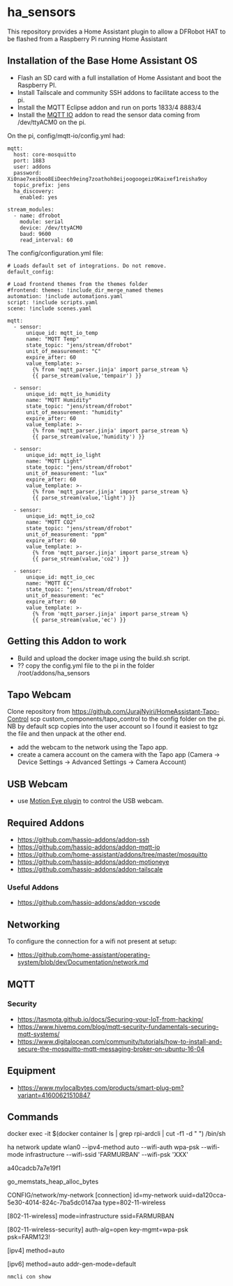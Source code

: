 # ha_sensors

This repository provides a Home Assistant plugin to allow a DFRobot HAT to be flashed from a Raspberry Pi running Home Assistant

## Installation of the Base Home Assistant OS
* Flash an SD card with a full installation of Home Assistant and boot the Raspberry PI.
* Install Tailscale and community SSH addons to facilitate access to the pi.
* Install the MQTT Eclipse addon and run on ports 1833/4 8883/4
* Install the [MQTT IO](https://github.com/hassio-addons/addon-mqtt-io) addon to read the sensor data coming from /dev/ttyACM0 on the pi.

On the pi, config/mqtt-io/config.yml had:
```
mqtt:
  host: core-mosquitto
  port: 1883
  user: addons
  password: Xi0nae7xeiboo8EiDeech9eing7zoathoh8eijoogoogeiz0Kaixef1reisha9oy
  topic_prefix: jens
  ha_discovery:
    enabled: yes

stream_modules:
  - name: dfrobot
    module: serial
    device: /dev/ttyACM0
    baud: 9600
    read_interval: 60
```

The config/configuration.yml file:

```
# Loads default set of integrations. Do not remove.
default_config:

# Load frontend themes from the themes folder
#frontend: themes: !include_dir_merge_named themes
automation: !include automations.yaml
script: !include scripts.yaml
scene: !include scenes.yaml

mqtt:
  - sensor:
      unique_id: mqtt_io_temp
      name: "MQTT Temp"
      state_topic: "jens/stream/dfrobot"
      unit_of_measurement: "C"
      expire_after: 60
      value_template: >-
        {% from 'mqtt_parser.jinja' import parse_stream %}
        {{ parse_stream(value,'tempair') }}

  - sensor:
      unique_id: mqtt_io_humidity
      name: "MQTT Humidity"
      state_topic: "jens/stream/dfrobot"
      unit_of_measurement: "humidity"
      expire_after: 60
      value_template: >-
        {% from 'mqtt_parser.jinja' import parse_stream %}
        {{ parse_stream(value,'humidity') }}

  - sensor:
      unique_id: mqtt_io_light
      name: "MQTT Light"
      state_topic: "jens/stream/dfrobot"
      unit_of_measurement: "lux"
      expire_after: 60
      value_template: >-
        {% from 'mqtt_parser.jinja' import parse_stream %}
        {{ parse_stream(value,'light') }}

  - sensor:
      unique_id: mqtt_io_co2
      name: "MQTT CO2"
      state_topic: "jens/stream/dfrobot"
      unit_of_measurement: "ppm"
      expire_after: 60
      value_template: >-
        {% from 'mqtt_parser.jinja' import parse_stream %}
        {{ parse_stream(value,'co2') }}

  - sensor:
      unique_id: mqtt_io_cec
      name: "MQTT EC"
      state_topic: "jens/stream/dfrobot"
      unit_of_measurement: "ec"
      expire_after: 60
      value_template: >-
        {% from 'mqtt_parser.jinja' import parse_stream %}
        {{ parse_stream(value,'ec') }}
```

## Getting this Addon to work
* Build and upload the docker image using the build.sh script.
* ?? copy the config.yml file to the pi in the folder /root/addons/ha_sensors



## Tapo Webcam
Clone repository from https://github.com/JurajNyiri/HomeAssistant-Tapo-Control
scp custom_components/tapo_control to the config folder on the pi. NB by default scp copies into the user account so I found it easiest to tgz the file and then unpack at the other end.
* add the webcam to the network using the Tapo app.
* create a camera account on the camera with the Tapo app (Camera -> Device Settings -> Advanced Settings -> Camera Account)


## USB Webcam
* use [Motion Eye plugin](https://github.com/hassio-addons/addon-motioneye) to control the USB webcam.


## Required Addons

- https://github.com/hassio-addons/addon-ssh
- https://github.com/hassio-addons/addon-mqtt-io
- https://github.com/home-assistant/addons/tree/master/mosquitto
- https://github.com/hassio-addons/addon-motioneye
- https://github.com/hassio-addons/addon-tailscale

### Useful Addons

- https://github.com/hassio-addons/addon-vscode

## Networking

To configure the connection for a wifi not present at setup:

- https://github.com/home-assistant/operating-system/blob/dev/Documentation/network.md

## MQTT

### Security

- https://tasmota.github.io/docs/Securing-your-IoT-from-hacking/
- https://www.hivemq.com/blog/mqtt-security-fundamentals-securing-mqtt-systems/
- https://www.digitalocean.com/community/tutorials/how-to-install-and-secure-the-mosquitto-mqtt-messaging-broker-on-ubuntu-16-04

## Equipment

- https://www.mylocalbytes.com/products/smart-plug-pm?variant=41600621510847

## Commands

docker exec -it $(docker container ls | grep rpi-ardcli | cut -f1 -d " ") /bin/sh

ha network update wlan0 --ipv4-method auto --wifi-auth wpa-psk --wifi-mode infrastructure --wifi-ssid 'FARMURBAN' --wifi-psk 'XXX'

a40cadcb7a7e19f1

go_memstats_heap_alloc_bytes

CONFIG/network/my-network
[connection]
id=my-network
uuid=da120cca-5e30-4014-824c-7ba5dc0147aa
type=802-11-wireless

[802-11-wireless]
mode=infrastructure
ssid=FARMURBAN

[802-11-wireless-security]
auth-alg=open
key-mgmt=wpa-psk
psk=FARM123!

[ipv4]
method=auto

[ipv6]
method=auto
addr-gen-mode=default

`nmcli con show`

